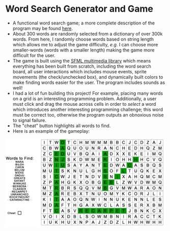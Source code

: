 # Word Search Generator and Game
* A functional word search game; a more complete description of the program may be found <a href="https://freddyox.github.io/blog/word-search/">here</a>.
* About 300 words are randomly selected from a dictionary of over 300k words. From here, I randomly choose words based on string length which allows me to adjust the game difficulty, *e.g.* I can choose more smaller-words (words with a smaller length) making the game more difficult for the user.
* The game is built using the <a href="https://www.sfml-dev.org/">SFML multimedia library</a> which means everything has been built from scratch, including the word search board, all user interactions which includes mouse events, sprite movements (the check/unchecked box), and dynamically built colors to make finding words easier for the user. The program includes sounds as well!
* I had a lot of fun building this project! For example, placing many words on a grid is an interesting programming problem. Additionally, a user must click and drag the mouse across cells in order to *select* a word which introduces another interesting programming challenge; this word must be correct too, otherwise the program outputs an obnoxious noise to signal failure.
* The "cheat" button highlights all words to find.
* Here is an example of the gameplay:

![WS](https://github.com/freddyox/freddyox.github.io/blob/master/images/word_search/word_search_thumbnail.png)
